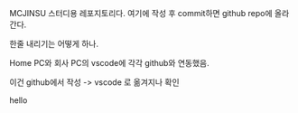 MCJINSU 스터디용 레포지토리다.
여기에 작성 후 commit하면  github repo에 올라간다.

한줄 내리기는 어떻게 하나.

Home PC와 회사 PC의 vscode에 각각 github와 연동했음. 

이건 github에서 작성 -> vscode 로 옮겨지나 확인

hello
